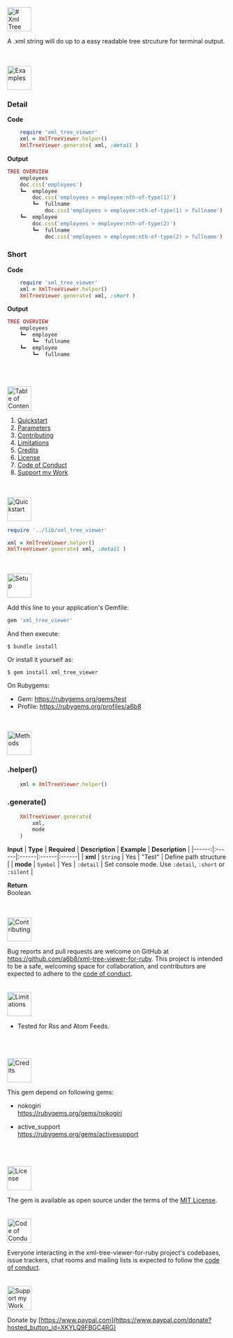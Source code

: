 <a href="#table-of-contents">
<img src="https://raw.githubusercontent.com/a6b8/a6b8/main/docs/xml-tree-viewer-for-ruby/readme/headlines/Headline.svg" height="55px" name="XML Tree Viewer" alt="# Xml Tree Viewer">
</a>

A .xml string will do up to a easy readable tree strcuture for terminal output.

<br>
<br>
<a href="#table-of-contents">
<img src="https://raw.githubusercontent.com/a6b8/a6b8/main/docs/xml-tree-viewer-for-ruby/readme/headlines/examples.svg" height="55px" name="examples" alt="Examples">
</a>


### Detail
**Code**
```ruby
    require 'xml_tree_viewer'
    xml = XmlTreeViewer.helper()
    XmlTreeViewer.generate( xml, :detail )
```
**Output**
```ruby
TREE OVERVIEW
    employees
    doc.css('employees')
    ┗━  employee
        doc.css('employees > employee:nth-of-type(1)')
        ┗━  fullname
            doc.css('employees > employee:nth-of-type(1) > fullname')
    ┗━  employee
        doc.css('employees > employee:nth-of-type(2)')
        ┗━  fullname
            doc.css('employees > employee:nth-of-type(2) > fullname')
```


### Short 
**Code**
```ruby
    require 'xml_tree_viewer'
    xml = XmlTreeViewer.helper()
    XmlTreeViewer.generate( xml, :short )
```

**Output**
```ruby
TREE OVERVIEW
    employees
    ┗━  employee
        ┗━  fullname
    ┗━  employee
        ┗━  fullname
```


<br>
<br>
<br>
<a href="#table-of-contents">
<img src="https://raw.githubusercontent.com/a6b8/a6b8/main/docs/xml-tree-viewer-for-ruby/readme/headlines/table-of-contents.svg" height="55px" name="table-of-contents" alt="Table of Contents">
</a>
<br>

1. [Quickstart](#quickstart)<br>
2. [Parameters](#parameters)<br>
3. [Contributing](#contributing)<br>
4. [Limitations](#limitations)<br>
5. [Credits](#credits)<br>
6. [License](#license)<br>
7. [Code of Conduct](#code-of-conduct)<br>
8. [Support my Work](#support-my-work)<br>

<br>
<br>
<a href="#table-of-contents">
<img src="https://raw.githubusercontent.com/a6b8/a6b8/main/docs/xml-tree-viewer-for-ruby/readme/headlines/quickstart.svg" height="55px" name="quickstart" alt="Quickstart">
</a>

```ruby
require '../lib/xml_tree_viewer'

xml = XmlTreeViewer.helper()
XmlTreeViewer.generate( xml, :detail )
```
<br>
<br>
<a href="#table-of-contents">
<img src="https://raw.githubusercontent.com/a6b8/a6b8/main/docs/local-path-builder-for-ruby/readme/headlines/setup.svg" height="55px" name="setup" alt="Setup">
</a>

Add this line to your application's Gemfile:

```ruby
gem 'xml_tree_viewer'
```

And then execute:

    $ bundle install

Or install it yourself as:

    $ gem install xml_tree_viewer


On Rubygems: 
- Gem: https://rubygems.org/gems/test
- Profile: https://rubygems.org/profiles/a6b8

<br>
<br>
<a href="#table-of-contents">
<img src="https://raw.githubusercontent.com/a6b8/a6b8/main/docs/xml-tree-viewer-for-ruby/readme/headlines/methods.svg" height="55px" name="methods" alt="Methods">
</a>

### .helper()
```ruby
    xml = XmlTreeViewer.helper()
```

### .generate()
```ruby
    XmlTreeViewer.generate( 
        xml, 
        mode 
    )
```


**Input**
| **Type** | **Required** | **Description** | **Example** | **Description** |
|------:|:------|:------|:------|:------| 
| **xml** | ```String``` | Yes | "Test" | Define path structure |
| **mode** | ```Symbol``` | Yes | ```:detail``` | Set console mode. Use ```:detail```, ```:short``` or ```:silent``` |

**Return**<br>
Boolean
  
<br>
<br>
<a href="#table-of-contents">
<img src="https://raw.githubusercontent.com/a6b8/a6b8/main/docs/xml-tree-viewer-for-ruby/readme/headlines/contributing.svg" height="55px" name="contributing" alt="Contributing">
</a>

Bug reports and pull requests are welcome on GitHub at https://github.com/a6b8/xml-tree-viewer-for-ruby. This project is intended to be a safe, welcoming space for collaboration, and contributors are expected to adhere to the [code of conduct](https://github.com/a6b8/xml-tree-viewer-for-ruby/blob/master/CODE_OF_CONDUCT.md).
<br>
<br>
<br>
<a href="#table-of-contents">
<img src="https://raw.githubusercontent.com/a6b8/a6b8/main/docs/xml-tree-viewer-for-ruby/readme/headlines/limitations.svg" height="55px" name="limitations" alt="Limitations">
</a>
- Tested for Rss and Atom Feeds.
<br>
<br>
<br>

<a href="#table-of-contents">
<img src="https://raw.githubusercontent.com/a6b8/a6b8/main/docs/xml-tree-viewer-for-ruby/readme/headlines/credits.svg" height="55px" name="credits" alt="Credits">
</a>

This gem depend on following gems:

- nokogiri<br>
https://rubygems.org/gems/nokogiri

- active_support<br>
https://rubygems.org/gems/activesupport

<br>
<br>
<br>

<a href="#table-of-contents">
<img src="https://raw.githubusercontent.com/a6b8/a6b8/main/docs/xml-tree-viewer-for-ruby/readme/headlines/license.svg" height="55px" name="license" alt="License">
</a>

The gem is available as open source under the terms of the [MIT License](https://opensource.org/licenses/MIT).
<br>
<br>
<br>
<a href="#table-of-contents">
<img src="https://raw.githubusercontent.com/a6b8/a6b8/main/docs/xml-tree-viewer-for-ruby/readme/headlines/code-of-conduct.svg" height="55px" name="code-of-conduct" alt="Code of Conduct">
</a>
    
Everyone interacting in the xml-tree-viewer-for-ruby project's codebases, issue trackers, chat rooms and mailing lists is expected to follow the [code of conduct](https://github.com/a6b8/xml-tree-viewer-for-ruby/blob/master/CODE_OF_CONDUCT.md).
<br>
<br>
<br>
<a href="#table-of-contents">
<img href="#table-of-contents" src="https://raw.githubusercontent.com/a6b8/a6b8/main/docs/xml-tree-viewer-for-ruby/readme/headlines/support-my-work.svg" height="55px" name="support-my-work" alt="Support my Work">
</a>
    
Donate by [https://www.paypal.com](https://www.paypal.com/donate?hosted_button_id=XKYLQ9FBGC4RG)